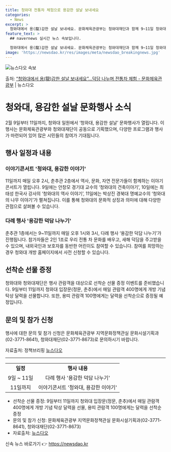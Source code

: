 ```yaml
---
title: 청와대 전통차 체험으로 용감한 설날 보내세요
categories:
  - News
excerpt: >
  청와대에서 용(龍)감한 설날 보내세요. 문화체육관광부는 청와대재단과 함께 9~11일 청와대 일원에서 청와대,…
feature_text: >
  ## navernews 실시간 뉴스 속보입니다.

  청와대에서 용(龍)감한 설날 보내세요. 문화체육관광부는 청와대재단과 함께 9~11일 청와대 일원에서 청와대,…
image: 'https://newsdao.kr/res/images/meta/newsdao_breakingnews.jpg'
---
```


![뉴스다오 속보](https://newsdao.kr/res/images/meta/newsdao_breakingnews.jpg)

<p>출처: <a href="https://newsdao.kr/3113" rel="dofollow">“청와대에서 용(龍)감한 설날 보내세요”…덕담 나누며 전통차 체험 - 문화체육관광부</a> | 뉴스다오</p>

<h1>청와대, 용감한 설날 문화행사 소식</h1>
<p data-ke-size="size16">2월 9일부터 11일까지, 청와대 일원에서 ‘청와대, 용감한 설날’ 문화행사가 열립니다. 이 행사는 문화체육관광부와 청와대재단이 공동으로 기획했으며, 다양한 프로그램과 행사가 마련되어 있어 많은 시민들의 참여가 기대됩니다.</p>

<h2 data-ke-size="size26">행사 일정과 내용</h2>

<h3>이야기콘서트 '청와대, 용감한 이야기'</h3>
<p data-ke-size="size16">11일까지 매일 오후 2시, 춘추관 2층에서 역사, 문화, 자연 전문가들이 함께하는 이야기콘서트가 열립니다. 9일에는 안창모 경기대 교수의 ‘청와대의 건축이야기’, 10일에는 최태성 한국사 강사의 ‘청와대의 역사 이야기’, 11일에는 박상진 경북대 명예교수의 ‘청와대의 나무 이야기’가 펼쳐집니다. 이를 통해 청와대의 문화적 상징과 의미에 대해 다양한 관점으로 살펴볼 수 있습니다.</p>

<h3>다례 행사 '용감한 덕담 나누기'</h3>
<p data-ke-size="size16">춘추관 1층에서는 9~11일까지 매일 오후 1시와 3시, 다례 행사 ‘용감한 덕담 나누기’가 진행됩니다. 참가자들은 2인 1조로 우리 전통 차 문화를 배우고, 새해 덕담을 주고받을 수 있으며, 내외국인과 보호자를 동반한 어린이도 참여할 수 있습니다. 참여를 희망하는 경우 청와대 개방 홈페이지에서 사전 신청할 수 있습니다.</p>

<h2 data-ke-size="size26">선착순 선물 증정</h2>
<p data-ke-size="size16">청와대와 청와대재단은 행사 관람객을 대상으로 선착순 선물 증정 이벤트를 준비했습니다. 9일부터 11일까지 청와대 입장문(정문, 춘추)에서 매일 관람객 400명에게 개방 기념 탁상 달력을 선물합니다. 또한, 용띠 관람객 100명에게는 달력을 선착순으로 증정될 예정입니다.</p>

<h2 data-ke-size="size26">문의 및 참가 신청</h2>
<p data-ke-size="size16">행사에 대한 문의 및 참가 신청은 문화체육관광부 지역문화정책관실 문화시설기획과(02-3771-8641), 청와대재단(02-3771-8673)로 문의하시기 바랍니다.</p>

<p>자료출처: 정책브리핑 <a href="https://newsdao.kr/3113">뉴스다오</a></p>

<hr>

<table style="width: 100%;">
<tbody>
<tr>
<td style="text-align: center; height: 17px;"><b>일정</b></td>
<td style="text-align: center; height: 17px;"><b>행사 내용</b></td>
</tr>
<tr>
<td style="text-align: center; height: 17px;">9일 ~ 11일</td>
<td style="text-align: center; height: 17px;">다례 행사 '용감한 덕담 나누기'</td>
</tr>
<tr>
<td style="text-align: center; height: 17px;">11일까지</td>
<td style="text-align: center; height: 17px;">이야기콘서트 '청와대, 용감한 이야기'</td>
</tr>
</tbody>
</table>

<ul>
<li>선착순 선물 증정: 9일부터 11일까지 청와대 입장문(정문, 춘추)에서 매일 관람객 400명에게 개방 기념 탁상 달력을 선물, 용띠 관람객 100명에게는 달력을 선착순 증정</li>
<li>문의 및 참가 신청: 문화체육관광부 지역문화정책관실 문화시설기획과(02-3771-8641), 청와대재단(02-3771-8673)</li>
<li>자료출처: <a href="https://newsdao.kr/3113">뉴스다오</a></li>
</ul> 

신속 뉴스 바로가기 👉 <a href="https://newsdao.kr" rel="dofollow">https://newsdao.kr</a>


